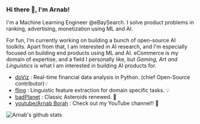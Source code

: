 ### Hi there 👋, I'm Arnab!

I'm a Machine Learning Engineer @eBaySearch. I solve product problems in ranking, advertising, monetization using ML and AI.   

For fun, I’m currently working on building a bunch of open-source AI toolkits. Apart from that, I am interested in AI research, and I'm especially focused on building end products using ML and AI. eCommerce is my domain of expertise, and a field I personally like, but *Gaming, Art and Linguistics* is what I am interested in building AI products for. 
- [doViz](https://github.com/quantdodo/doViz) : Real-time financial data analysis in Python. (chief Open-Source contributor)💡
- [fling](https://github.com/fastboardAI/fling) : Linguistic feature extraction for domain specific tasks. 💡 
- [badPlanet](https://github.com/arnab64/badPlanetKivy) : Classic Asteroids renewed. 🚀
- [youtube/Arnab Borah](https://www.youtube.com/channel/UCXxrnwUzKOLqF-0SaqF4zfw/videos?view_as=subscriber) : Check out my YouTube channel!! 🎥

![Arnab's github stats](https://github-readme-stats.vercel.app/api?username=arnab64&show_icons=true&hide_border=true) 
